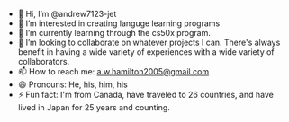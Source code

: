 - 👋 Hi, I’m @andrew7123-jet
- 👀 I’m interested in creating languge learning programs
- 🌱 I’m currently learning through the cs50x program. 
- 💞️ I’m looking to collaborate on whatever projects I can. There's always benefit in having a wide variety of experiences with a wide variety of collaborators. 
- 📫 How to reach me: a.w.hamilton2005@gmail.com
- 😄 Pronouns: He, his, him, his
- ⚡ Fun fact: I'm from Canada, have traveled to 26 countries, and have lived in Japan for 25 years and counting.

<!---
andrew7123-jet/andrew7123-jet is a ✨ special ✨ repository because its `README.md` (this file) appears on your GitHub profile.
You can click the Preview link to take a look at your changes.
--->
